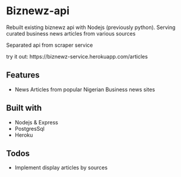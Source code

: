 
# Biznewz-api
Rebuilt existing biznewz api with Nodejs (previously python). Serving curated business news articles from various sources
<p>Separated api from scraper service</p>
 <p>try it out: https://biznewz-service.herokuapp.com/articles</p>

## Features
* News Articles from popular Nigerian Business news sites

 
## Built with
* Nodejs & Express
* PostgresSql
* Heroku

## Todos
* Implement display articles by sources
